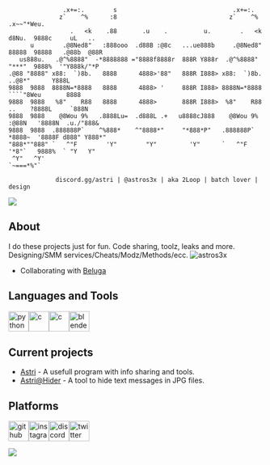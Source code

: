 ```
               .x+=:.        s                                .x+=:.                               
              z`    ^%      :8                               z`    ^%    .x~~"*Weu.                
                 .   <k    .88       .u    .          u.        .   <k  d8Nu.  9888c     uL   ..   
      u        .@8Ned8"   :888ooo  .d88B :@8c   ...ue888b     .@8Ned8"  88888  98888   .@88b  @88R 
   us888u.   .@^%8888"  -*8888888 ="8888f8888r  888R Y888r  .@^%8888"   "***"  9888%  '"Y888k/"*P  
.@88 "8888" x88:  `)8b.   8888      4888>'88"   888R I888> x88:  `)8b.       ..@8*"      Y888L     
9888  9888  8888N=*8888   8888      4888> '     888R I888> 8888N=*8888    ````"8Weu       8888     
9888  9888   %8"    R88   8888      4888>       888R I888>  %8"    R88   ..    ?8888L     `888N    
9888  9888    @8Wou 9%   .8888Lu=  .d888L .+   u8888cJ888    @8Wou 9%  :@88N   '8888N  .u./"888&   
9888  9888  .888888P`    ^%888*    ^"8888*"     "*888*P"   .888888P`   *8888~  '8888F d888" Y888*" 
"888*""888" `   ^"F        'Y"        "Y"         'Y"      `   ^"F     '*8"`   9888%  ` "Y   Y"    
 ^Y"   ^Y'                                                               `~===*%"`                 

             discord.gg/astri | @astros3x | aka 2Loop | batch lover | design
```
 <img src="https://discord.c99.nl/widget/theme-2/825824076693372938.png"></img>

</div>

## About
I do these projects just for fun. Code sharing, toolz, leaks and more. <br> 
Designing/SMM services/Cheats/Modz/Methods/ecc. <img src="https://komarev.com/ghpvc/?username=astros3x&label=Profile%20views&color=000000&style=flat" alt="astros3x" />
* Collaborating with [Beluga](https://github.com/CaptainBeluga)

## Languages and Tools

<p align="left"><a href="https://www.python.org" target="_blank" rel="noreferrer"><img src="https://github.com/astros3x/astros3x/assets/87500882/40e91283-2803-402c-87fa-317e51149b8f" alt="python" width="40" height="40"/></a><a href="https://www.open-std.org/jtc1/sc22/wg14/" target="_blank" rel="norefferrer"><img src="https://wallpapercave.com/wp/wp4521293.png" alt="c" width="40" height="40"/></a><a href="https://www.blackmagicdesign.com/it/products/davinciresolve/" target="_blank" rel="norefferrer"><img src="https://github.com/astros3x/astros3x/assets/87500882/2c90ecf7-c4a1-48a7-a32f-96765b181bcb" alt="c" width="40" height="40"/></a><a href="https://www.blender.org/" target="_blank" rel="noreferrer"><img src="https://download.blender.org/branding/community/blender_community_badge_white.svg" alt="blender" width="40" height="40"/></a></p>

## Current projects
* [Astri](https://github.com/astros3x/Astri) - A usefull program with info sharing and tools.
* [Astri@Hider](https://github.com/astros3x/astri-hider) - A tool to hide text messages in JPG files.
## Platforms

<p align="left"><a href="https://github.com/astros3x" target="_blank" rel="noreferrer"><img src="https://cdn.jsdelivr.net/npm/simple-icons@3.0.1/icons/github.svg" alt="github" width="40" height="40"/></a><a href="https://www.instagram.com/astros3x/" target="_blank" rel="noreferrer"><img src="https://cdn.jsdelivr.net/npm/simple-icons@3.0.1/icons/instagram.svg" alt="instagram" width="40" height="40"/></a><a href="https://discord.gg/XnRjFmgPYz" target="_blank" rel="noreferrer"><img src="https://cdn.jsdelivr.net/npm/simple-icons@3.0.1/icons/discord.svg" alt="discord" width="40" height="40"/></a><a href="https://twitter.com/astros3x" target="_blank" rel="noreferrer"><img src="https://cdn.jsdelivr.net/npm/simple-icons@3.0.1/icons/twitter.svg" alt="twitter" width="40" height="40"/></a></p>
<div>
 <img src="https://discord.c99.nl/widget/theme-2/825824076693372938.png"></img>
</div>
